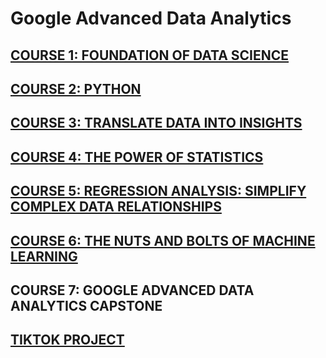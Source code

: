 # Google Advanced Data Analytics
## [COURSE 1: FOUNDATION OF DATA SCIENCE](https://github.com/chongna95/Google-Advanced-Data-Analytics-/tree/main/Course%201%20:%20Foundations%20of%20Data%20Science)
## [COURSE 2: PYTHON](https://github.com/chongna95/Google-Advanced-Data-Analytics-/tree/main/Course%202%3A%20Python)
## [COURSE 3: TRANSLATE DATA INTO INSIGHTS](https://github.com/chongna95/Google-Advanced-Data-Analytics-/tree/main/Course%203:%20Translate%20Data%20into%20Insights)
## [COURSE 4: THE POWER OF STATISTICS](https://github.com/chongna95/Google-Advanced-Data-Analytics-/tree/main/Course%204:%20The%20Power%20of%20Statistics)
## [COURSE 5: REGRESSION ANALYSIS: SIMPLIFY COMPLEX DATA RELATIONSHIPS](https://github.com/chongna95/Google-Advanced-Data-Analytics-/tree/main/Course%205%3A%20Regression%20Analysis)
## [COURSE 6: THE NUTS AND BOLTS OF MACHINE LEARNING](https://github.com/chongna95/Google-Advanced-Data-Analytics-/blob/main/Course%206%3A%20The%20Nuts%20and%20Bolts%20of%20Machine%20Learning/5.Use%20K-means%20for%20color%20compression%20with%20Python.ipynb)
## COURSE 7: GOOGLE ADVANCED DATA ANALYTICS CAPSTONE
## [TIKTOK PROJECT](https://github.com/chongna95/Google-Advanced-Data-Analytics-/tree/main/TikTok%20Project)
